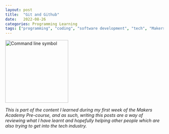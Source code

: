 ```yaml
---
layout: post
title:  "Git and Github"
date:   2022-08-26
categories: Programming Learning
tags: ["programming", "coding", "software development", "tech", "Makers Academy"]
---
```


<p><img src="/assets/images/command-line_115191.png" alt="Command line symbol" width="200"></p>

*This is part of the content I learned during my first week of the Makers Academy Pre-course, and as such, writing this posts are a way of reviewing what I have learnt and hopefully helping other people which are also trying to get into the tech industry.*


